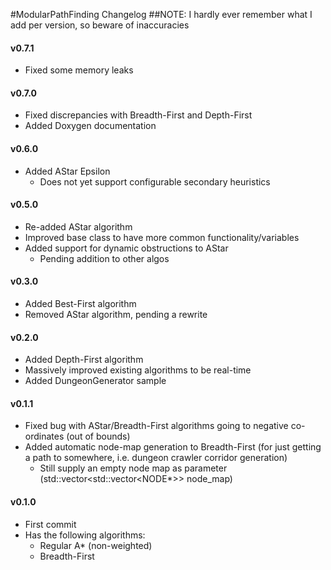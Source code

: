 #ModularPathFinding Changelog
##NOTE: I hardly ever remember what I add per version, so beware of inaccuracies

#### v0.7.1
- Fixed some memory leaks

#### v0.7.0
- Fixed discrepancies with Breadth-First and Depth-First
- Added Doxygen documentation

#### v0.6.0
- Added AStar Epsilon
	+ Does not yet support configurable secondary heuristics

#### v0.5.0
- Re-added AStar algorithm
- Improved base class to have more common functionality/variables
- Added support for dynamic obstructions to AStar
	+ Pending addition to other algos

#### v0.3.0
- Added Best-First algorithm
- Removed AStar algorithm, pending a rewrite

#### v0.2.0
- Added Depth-First algorithm
- Massively improved existing algorithms to be real-time
- Added DungeonGenerator sample

#### v0.1.1
- Fixed bug with AStar/Breadth-First algorithms going to negative co-ordinates (out of bounds)
- Added automatic node-map generation to Breadth-First (for just getting a path to somewhere, i.e. dungeon crawler corridor generation)
	+ Still supply an empty node map as parameter (std::vector<std::vector<NODE*>> node_map)

#### v0.1.0
- First commit
- Has the following algorithms:
	+ Regular A* (non-weighted)
	+ Breadth-First